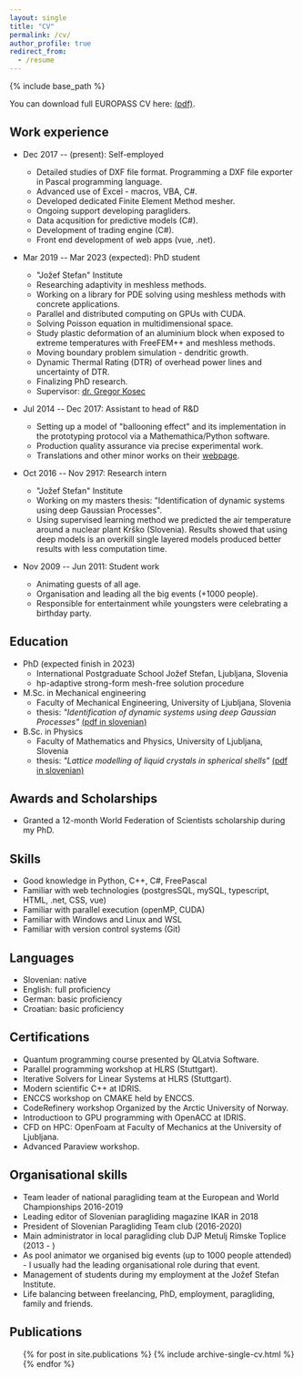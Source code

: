 ```yaml
---
layout: single
title: "CV"
permalink: /cv/
author_profile: true
redirect_from:
  - /resume
---
```


{% include base_path %}

You can download full EUROPASS CV here: [(pdf)]({{site.baseurl}}/files/cv.pdf).

Work experience
------
- Dec 2017 -- (present): Self-employed
    - Detailed studies of DXF file format. Programming a DXF file exporter in Pascal programming language.
    - Advanced use of Excel - macros, VBA, C#.
    - Developed dedicated Finite Element Method mesher.
    - Ongoing support developing paragliders.
    - Data acqusition for predictive models (C#).
    - Development of trading engine (C#).
    - Front end development of web apps (vue, .net).

- Mar 2019 -- Mar 2023 (expected): PhD student
    - "Jožef Stefan" Institute
    - Researching adaptivity in meshless methods.
    - Working on a library for PDE solving using meshless methods with concrete applications.
    - Parallel and distributed computing on GPUs with CUDA.
    - Solving Poisson equation in multidimensional space.
    - Study plastic deformation of an aluminium block when exposed to extreme temperatures with FreeFEM++ and meshless methods.
    - Moving boundary problem simulation - dendritic growth.
    - Dynamic Thermal Rating (DTR) of overhead power lines and uncertainty of DTR.
    - Finalizing PhD research.
    - Supervisor: [dr. Gregor Kosec](http://e6.ijs.si/~gkosec/)


- Jul 2014 -- Dec 2017: Assistant to head of R&D
    - Setting up a model of "ballooning effect" and its implementation in the prototyping protocol via a Mathemathica/Python software.
    - Production quality assurance via precise experimental work.
    - Translations and other minor works on their [webpage](www.nova.eu).

- Oct 2016 -- Nov 2917: Research intern
    - "Jožef Stefan" Institute
    - Working on my masters thesis: "Identification of dynamic systems using deep Gaussian Processes". 
    - Using supervised learning method we predicted the air temperature around a nuclear plant Krško (Slovenia). Results showed that using deep models is an overkill single layered models produced better results with less computation time.

- Nov 2009 -- Jun 2011: Student work
    - Animating guests of all age.
    - Organisation and leading all the big events (+1000 people).
    - Responsible for entertainment while youngsters were celebrating a birthday party.


Education
------
- PhD (expected finish in 2023)
    - International Postgraduate School Jožef Stefan, Ljubljana, Slovenia
    - hp-adaptive strong-form mesh-free solution procedure
- M.Sc. in Mechanical engineering
    - Faculty of Mechanical Engineering, University of Ljubljana, Slovenia
    - thesis: _"Identification of dynamic systems using deep Gaussian Processes"_ [(pdf in slovenian)]({{site.baseurl}}/files/masters.pdf)
- B.Sc. in Physics
    - Faculty of Mathematics and Physics, University of Ljubljana, Slovenia
    - thesis: _"Lattice modelling of liquid crystals in spherical shells"_ [(pdf in slovenian)]({{site.baseurl}}/files/seminar_physics.pdf)


Awards and Scholarships
------

- Granted a 12-month World Federation of Scientists scholarship during my PhD.

Skills
------
- Good knowledge in Python, C++, C#, FreePascal
- Familiar with web technologies (postgresSQL, mySQL, typescript, HTML, .net, CSS, vue)
- Familiar with parallel execution (openMP, CUDA)
- Familiar with Windows and Linux and WSL
- Familiar with version control systems (Git)

Languages
-----
- Slovenian: native
- English: full proficiency
- German: basic proficiency
- Croatian: basic proficiency

Certifications
------
- Quantum programming course presented by QLatvia Software.
- Parallel programming workshop at HLRS (Stuttgart).
- Iterative Solvers for Linear Systems at HLRS (Stuttgart).
- Modern scientific C++ at IDRIS.
- ENCCS workshop on CMAKE held by ENCCS.
- CodeRefinery workshop Organized by the Arctic University of Norway.
- Introductioon to GPU programming with OpenACC at IDRIS.
- CFD on HPC: OpenFoam at Faculty of Mechanics at the University of Ljubljana.
- Advanced Paraview workshop.


Organisational skills
------
- Team leader of national paragliding team at the European and World Championships 2016-2019
- Leading editor of Slovenian paragliding magazine IKAR in 2018
- President of Slovenian Paragliding Team club (2016-2020)
- Main administrator in local paragliding club DJP Metulj Rimske Toplice (2013 - )
- As pool animator we organised big events (up to 1000 people attended) - I usually had the leading organisational role during that event.
- Management of students during my employment at the Jožef Stefan Institute.
- Life balancing between freelancing, PhD, employment, paragliding, family and friends.


Publications
------
  <ul>{% for post in site.publications %}
    {% include archive-single-cv.html %}
  {% endfor %}</ul>


<!--
vim: spell spelllang=en:
-->
